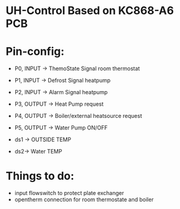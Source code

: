 # UH-Control Based on KC868-A6 PCB

# Pin-config:
- P0, INPUT -> ThemoState Signal room thermostat
- P1, INPUT -> Defrost Signal heatpump
- P2, INPUT -> Alarm Signal heatpump

- P3, OUTPUT -> Heat Pump request
- P4, OUTPUT -> Boiler/external heatsource request
- P5, OUTPUT -> Water Pump ON/OFF

- ds1 -> OUTSIDE TEMP
- ds2-> Water TEMP

# Things to do:
- input flowswitch to protect plate exchanger
- opentherm connection for room thermostate and boiler
